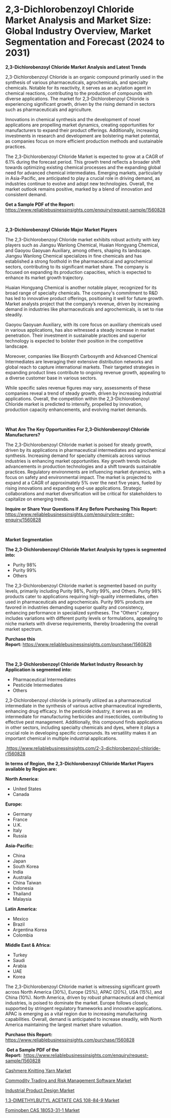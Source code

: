 <p><h1>2,3-Dichlorobenzoyl Chloride Market Analysis and Market Size: Global Industry Overview, Market Segmentation and Forecast (2024 to 2031)</h1></p><p><strong>2,3-Dichlorobenzoyl Chloride Market Analysis and Latest Trends</strong></p>
<p><p>2,3-Dichlorobenzoyl Chloride is an organic compound primarily used in the synthesis of various pharmaceuticals, agrochemicals, and specialty chemicals. Notable for its reactivity, it serves as an acylation agent in chemical reactions, contributing to the production of compounds with diverse applications. The market for 2,3-Dichlorobenzoyl Chloride is experiencing significant growth, driven by the rising demand in sectors such as pharmaceuticals and agriculture. </p><p>Innovations in chemical synthesis and the development of novel applications are propelling market dynamics, creating opportunities for manufacturers to expand their product offerings. Additionally, increasing investments in research and development are bolstering market potential, as companies focus on more efficient production methods and sustainable practices. </p><p>The 2,3-Dichlorobenzoyl Chloride Market is expected to grow at a CAGR of 6.1% during the forecast period. This growth trend reflects a broader shift towards optimizing existing chemical processes and the expanding global need for advanced chemical intermediates. Emerging markets, particularly in Asia-Pacific, are anticipated to play a crucial role in driving demand, as industries continue to evolve and adopt new technologies. Overall, the market outlook remains positive, marked by a blend of innovation and consistent demand.</p></p>
<p><strong>Get a Sample PDF of the Report:&nbsp;</strong> <a href="https://www.reliablebusinessinsights.com/enquiry/request-sample/1560828">https://www.reliablebusinessinsights.com/enquiry/request-sample/1560828</a></p>
<p>&nbsp;</p>
<p><strong>2,3-Dichlorobenzoyl Chloride Major Market Players</strong></p>
<p><p>The 2,3-Dichlorobenzoyl Chloride market exhibits robust activity with key players such as Jiangsu Wanlong Chemical, Huaian Hongyang Chemical, and Gaoyou Gaoyuan Auxiliary, among others, shaping its landscape. Jiangsu Wanlong Chemical specializes in fine chemicals and has established a strong foothold in the pharmaceutical and agrochemical sectors, contributing to its significant market share. The company is focused on expanding its production capacities, which is expected to enhance its market growth trajectory.</p><p>Huaian Hongyang Chemical is another notable player, recognized for its broad range of specialty chemicals. The company's commitment to R&D has led to innovative product offerings, positioning it well for future growth. Market analysts project that the company’s revenue, driven by increasing demand in industries like pharmaceuticals and agrochemicals, is set to rise steadily.</p><p>Gaoyou Gaoyuan Auxiliary, with its core focus on auxiliary chemicals used in various applications, has also witnessed a steady increase in market penetration. Their investment in sustainable practices and superior technology is expected to bolster their position in the competitive landscape.</p><p>Moreover, companies like Biosynth Carbosynth and Advanced Chemical Intermediates are leveraging their extensive distribution networks and global reach to capture international markets. Their targeted strategies in expanding product lines contribute to ongoing revenue growth, appealing to a diverse customer base in various sectors.</p><p>While specific sales revenue figures may vary, assessments of these companies reveal a trend of steady growth, driven by increasing industrial applications. Overall, the competition within the 2,3-Dichlorobenzoyl Chloride market is predicted to intensify, propelled by innovation, production capacity enhancements, and evolving market demands.</p></p>
<p>&nbsp;</p>
<p><strong>What Are The Key Opportunities For 2,3-Dichlorobenzoyl Chloride Manufacturers?</strong></p>
<p><p>The 2,3-Dichlorobenzoyl Chloride market is poised for steady growth, driven by its applications in pharmaceutical intermediates and agrochemical synthesis. Increasing demand for specialty chemicals across various industries is enhancing market opportunities. Key growth trends include advancements in production technologies and a shift towards sustainable practices. Regulatory environments are influencing market dynamics, with a focus on safety and environmental impact. The market is projected to expand at a CAGR of approximately 5% over the next five years, fueled by rising innovations and expanding end-use applications. Strategic collaborations and market diversification will be critical for stakeholders to capitalize on emerging trends.</p></p>
<p><strong>Inquire or Share Your Questions If Any Before Purchasing This Report:</strong> <a href="https://www.reliablebusinessinsights.com/enquiry/pre-order-enquiry/1560828">https://www.reliablebusinessinsights.com/enquiry/pre-order-enquiry/1560828</a></p>
<p>&nbsp;</p>
<p><strong>Market Segmentation</strong></p>
<p><strong>The 2,3-Dichlorobenzoyl Chloride Market Analysis by types is segmented into:</strong></p>
<p><ul><li>Purity 98%</li><li>Purity 99%</li><li>Others</li></ul></p>
<p><p>The 2,3-Dichlorobenzoyl Chloride market is segmented based on purity levels, primarily including Purity 98%, Purity 99%, and Others. Purity 98% products cater to applications requiring high-quality intermediates, often used in pharmaceuticals and agrochemicals. Purity 99% products are favored in industries demanding superior quality and consistency, enhancing performance in specialized syntheses. The "Others" category includes variations with different purity levels or formulations, appealing to niche markets with diverse requirements, thereby broadening the overall market spectrum.</p></p>
<p><strong>Purchase this Report:&nbsp;</strong><a href="https://www.reliablebusinessinsights.com/purchase/1560828">https://www.reliablebusinessinsights.com/purchase/1560828</a></p>
<p>&nbsp;</p>
<p><strong>The 2,3-Dichlorobenzoyl Chloride Market Industry Research by Application is segmented into:</strong></p>
<p><ul><li>Pharmaceutical Intermediates</li><li>Pesticide Intermediates</li><li>Others</li></ul></p>
<p><p>2,3-Dichlorobenzoyl chloride is primarily utilized as a pharmaceutical intermediate in the synthesis of various active pharmaceutical ingredients, enhancing drug efficacy. In the pesticide industry, it serves as an intermediate for manufacturing herbicides and insecticides, contributing to effective pest management. Additionally, this compound finds applications in other sectors, including specialty chemicals and dyes, where it plays a crucial role in developing specific compounds. Its versatility makes it an important chemical in multiple industrial applications.</p></p>
<p><a href="https://www.reliablebusinessinsights.com/2-3-dichlorobenzoyl-chloride-r1560828">&nbsp;https://www.reliablebusinessinsights.com/2-3-dichlorobenzoyl-chloride-r1560828</a></p>
<p><strong>In terms of Region, the 2,3-Dichlorobenzoyl Chloride Market Players available by Region are:</strong></p>
<p>
    <p> <strong> North America: </strong>
        <ul>
            <li>United States</li>
            <li>Canada</li>
        </ul>
        </p> 
    <p> <strong> Europe: </strong>
        <ul>
            <li>Germany</li>
            <li>France</li>
            <li>U.K.</li>
            <li>Italy</li>
            <li>Russia</li>
        </ul>
        </p> 
    <p> <strong> Asia-Pacific: </strong>
        <ul>
            <li>China</li>
            <li>Japan</li>
            <li>South Korea</li>
            <li>India</li>
            <li>Australia</li>
            <li>China Taiwan</li>
            <li>Indonesia</li>
            <li>Thailand</li>
            <li>Malaysia</li>
        </ul>
        </p> 
    <p> <strong> Latin America: </strong>
        <ul>
            <li>Mexico</li>
            <li>Brazil</li>
            <li>Argentina Korea</li>
            <li>Colombia</li>
        </ul>
        </p> 
    <p> <strong> Middle East & Africa: </strong>
        <ul>
            <li>Turkey</li>
            <li>Saudi</li>
            <li>Arabia</li>
            <li>UAE</li>
            <li>Korea</li>
        </ul>
    </p>
    </p>
<p><p>The 2,3-Dichlorobenzoyl Chloride market is witnessing significant growth across North America (30%), Europe (25%), APAC (20%), USA (15%), and China (10%). North America, driven by robust pharmaceutical and chemical industries, is poised to dominate the market. Europe follows closely, supported by stringent regulatory frameworks and innovative applications. APAC is emerging as a vital region due to increasing manufacturing capabilities. Overall, demand is anticipated to increase steadily, with North America maintaining the largest market share valuation.</p></p>
<p><strong>Purchase this Report: </strong><a href="https://www.reliablebusinessinsights.com/purchase/1560828">https://www.reliablebusinessinsights.com/purchase/1560828</a></p>
<p>&nbsp;<strong>Get a Sample PDF of the Report:&nbsp;&nbsp;</strong><a href="https://www.reliablebusinessinsights.com/enquiry/request-sample/1560828">https://www.reliablebusinessinsights.com/enquiry/request-sample/1560828</a></p>
<p><strong></strong></p>
<p><p><a href="https://issuu.com/reportprime-2/docs/cashmere-knitting-yarn-market-size-_b3bdc48616c2b0">Cashmere Knitting Yarn Market</a></p><p><a href="https://github.com/SanjidaMahmud54/Market-Research-Report-List-1/blob/main/commodity-trading-and-risk-management-software-market.md">Commodity Trading and Risk Management Software Market</a></p><p><a href="https://www.linkedin.com/pulse/emerging-trends-industrial-product-design-market-global-1lp6f">Industrial Product Design Market</a></p><p><a href="https://medium.com/@iarhbiqv81/an-in-depth-analysis-of-the-global-1-3-dimethylbutyl-acetate-cas-108-84-9-market-scope-and-its-9c81fbd63ada">1,3-DIMETHYLBUTYL ACETATE CAS 108-84-9 Market</a></p><p><a href="https://medium.com/@iarhbiqv81/strategic-market-insights-navigating-the-global-fominoben-cas-18053-31-1-market-landscape-2024-29656779fce6?postPublishedType=repub">Fominoben CAS 18053-31-1 Market</a></p></p>